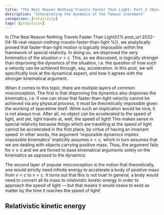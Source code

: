 ```yaml
---
title: "The Real Reason Nothing Travels Faster Than Light: Part 2 (Dynamical Interpretation)"
description: "Interpreting the dynamics of the famous statement"
categories: [relativity]
tags: [propulsion]
---
```


In [The Real Reason Nothing Travels Faster Than Light]({% post_url 2022-04-16-real-reason-nothing-travels-faster-than-light %}), we analytically proved that faster-than-light motion is logically impossible within the framework of special relativity. In doing so, we disproved the very kinematics of the situation $v>c$. This, as we discussed, is logically stronger than disproving the dynamics of the situation, i.e. the question of how such a velocity can be achieved through, say, acceleration. In this post, we will specifically look at the dynamical aspect, and how it agrees with the stronger kinematical argument.

When it comes to this topic, there are multiple layers of common misconception. The first is that disproving the dynamics also disproves the kinematics, i.e. if one can show that faster-than-light velocity cannot be achieved via any physical process, it must be theoretically impossible given the working of spacetime itself. While such an implication would be nice, it is not always true. After all, no object can be accelerated to the speed of light, and yet, light travels at, well, the speed of light! This makes sense in special relativity because things which are travelling at the speed of light cannot be accelerated in the first place, by virtue of having an invariant speed. In other words, the argument 'impossible dynamics implies impossible kinematics' implicitly assumes $v < c$, which in turn assumes that we are dealing with objects carrying positive mass. Thus, the argument fails for $v \geq c$ and we are forced to base kinematical arguments solely on the kinematics as opposed to the dynamics.

The second layer of popular misconception is the notion that theoretically, one would strictly need infinite energy to accelerate a body of positive mass from $v<c$ to $v = c$. It turns out that this is not true! In general, a body would need to convert all its mass to relativistic kinetic energy in order to approach the speed of light — but that means it would cease to exist as matter by the time it reaches the speed of light!

## Relativistic kinetic energy

